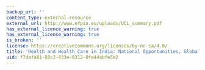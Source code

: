 ```yaml
---
backup_url: ''
content_type: external-resource
external_url: http://www.efpia.eu/uploads/UCL_summary.pdf
has_external_licence_warning: true
has_external_license_warning: true
is_broken: ''
license: https://creativecommons.org/licenses/by-nc-sa/4.0/
title: 'Health and Health Care in India: National Opportunities, Global Impacts (PDF)'
uid: f7dafa81-88c2-433e-8312-0fa44abfe5e2
---
```

